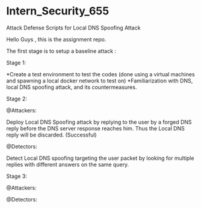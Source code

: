 # Intern_Security_655
Attack Defense Scripts for Local DNS Spoofing Attack

Hello Guys , this is the assignment repo.

The first stage is to setup a baseline attack :

Stage 1:

*Create a test environment to test the codes (done using a virtual machines and spawning a local docker network to test on)
*Familiarization with DNS, local DNS spoofing attack, and its countermeasures.

Stage 2: 

@Attackers:

Deploy Local DNS Spoofing attack by replying to the user by a forged DNS reply before the DNS server response reaches him.
Thus the Local DNS reply will be discarded. (Successful)

@Detectors:

Detect Local DNS spoofing targeting the user packet by looking for multiple replies with different answers on the same query. 

Stage 3:

@Attackers: 


@Detectors:
